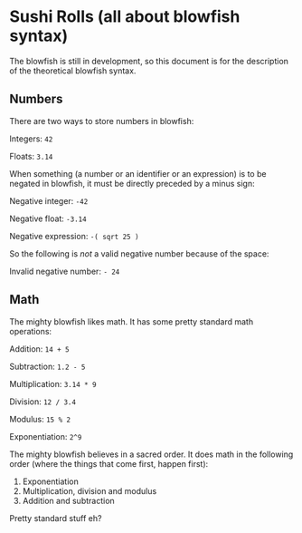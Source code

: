 Sushi Rolls (all about blowfish syntax)
=======================================
The blowfish is still in development, so this document is for the description of the theoretical blowfish syntax.


Numbers
-------
There are two ways to store numbers in blowfish:

Integers:
`42`

Floats:
`3.14`

When something (a number or an identifier or an expression) is to be negated in blowfish, it must be directly preceded by a minus sign:

Negative integer:
`-42`

Negative float:
`-3.14`

Negative expression:
`-( sqrt 25 )`

So the following is *not* a valid negative number because of the space:

Invalid negative number:
`- 24`

Math
----
The mighty blowfish likes math. It has some pretty standard math operations:

Addition:
`14 + 5`

Subtraction:
`1.2 - 5`

Multiplication:
`3.14 * 9`

Division:
`12 / 3.4`

Modulus:
`15 % 2`

Exponentiation:
`2^9`

The mighty blowfish believes in a sacred order. It does math in the following order (where the things that come first, happen first):

 1. Exponentiation
 2. Multiplication, division and modulus
 3. Addition and subtraction

Pretty standard stuff eh?

